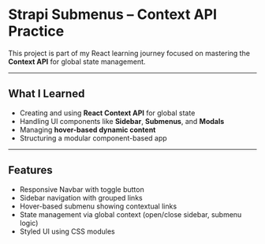 # Strapi Submenus – Context API Practice

This project is part of my React learning journey focused on mastering the **Context API** for global state management.

---

## What I Learned

- Creating and using **React Context API** for global state
- Handling UI components like **Sidebar**, **Submenus**, and **Modals**
- Managing **hover-based dynamic content**
- Structuring a modular component-based app

---

## Features

- Responsive Navbar with toggle button
- Sidebar navigation with grouped links
- Hover-based submenu showing contextual links
- State management via global context (open/close sidebar, submenu logic)
- Styled UI using CSS modules
